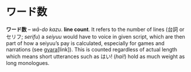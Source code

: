# ワード数

**ワード数** – *wā-do kazu*. **line count**. It refers to the number of lines (台詞 or セリフ; *serifu*) a *seiyuu* would have to voice in given script, which are then part of how a seiyuu’s pay is calculated, especially for games and narrations (see [gyara](https://whimsicaltranslations.wordpress.com/seiyuu-subculture-term-glossary/#guarantee)[link]). This is counted regardless of actual length which means short utterances such as はい! (*hai!*) hold as much weight as long monologues.
